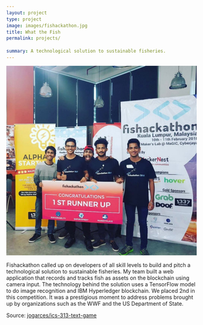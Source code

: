 ```yaml
---
layout: project
type: project
image: images/fishackathon.jpg
title: What the Fish
permalink: projects/

summary: A technological solution to sustainable fisheries.
---
```


<div class="ui small rounded images">
  <img class="ui image" src="../images/competition.jpg">
</div>

Fishackathon called up on developers of all skill levels to build and pitch a technological solution to sustainable fisheries. My team built a web application that records and tracks fish as assets on the blockchain using camera input. The technology behind the solution uses a TensorFlow model to do image recognition and IBM Hyperledger blockchain. We placed 2nd in this competition. It was a prestigious moment to address problems brought up by organizations such as the WWF and the US Department of State. 

Source: <a href="https://github.com/jogarces/ics-313-text-game"><i class="large github icon "></i>jogarces/ics-313-text-game</a>

